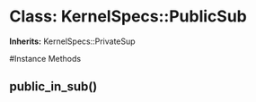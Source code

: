# Class: KernelSpecs::PublicSub
**Inherits:** KernelSpecs::PrivateSup
    




#Instance Methods
## public_in_sub() [](#method-i-public_in_sub)

